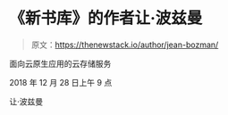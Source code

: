# 《新书库》的作者让·波兹曼

> 原文：<https://thenewstack.io/author/jean-bozman/>

面向云原生应用的云存储服务

2018 年 12 月 28 日上午 9 点

让·波兹曼